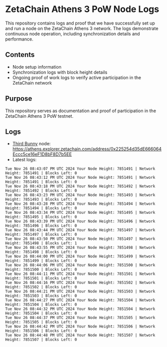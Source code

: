 # ZetaChain Athens 3 PoW Node Logs
This repository contains logs and proof that we have successfully set up and run a node on the ZetaChain Athens 3 network. The logs demonstrate continuous node operation, including synchronization details and performance.

## Contents
- Node setup information
- Synchronization logs with block height details
- Ongoing proof of work logs to verify active participation in the ZetaChain network

## Purpose
This repository serves as documentation and proof of participation in the ZetaChain Athens 3 PoW testnet.

## Logs

- [Third Bunny](https://thirdbunny.xyz/) node: https://athens.explorer.zetachain.com/address/0x225254d35dE666064Eccc5ce16eF1D8bF8D7b5EE
- Latest logs:
```
Tue Nov 26 08:43:07 PM UTC 2024 Your Node Height: 7851491 | Network Height: 7851491 | Blocks Left: 0
Tue Nov 26 08:43:12 PM UTC 2024 Your Node Height: 7851491 | Network Height: 7851491 | Blocks Left: 0
Tue Nov 26 08:43:18 PM UTC 2024 Your Node Height: 7851492 | Network Height: 7851492 | Blocks Left: 0
Tue Nov 26 08:43:23 PM UTC 2024 Your Node Height: 7851493 | Network Height: 7851493 | Blocks Left: 0
Tue Nov 26 08:43:28 PM UTC 2024 Your Node Height: 7851494 | Network Height: 7851494 | Blocks Left: 0
Tue Nov 26 08:43:34 PM UTC 2024 Your Node Height: 7851495 | Network Height: 7851495 | Blocks Left: 0
Tue Nov 26 08:43:39 PM UTC 2024 Your Node Height: 7851496 | Network Height: 7851496 | Blocks Left: 0
Tue Nov 26 08:43:44 PM UTC 2024 Your Node Height: 7851497 | Network Height: 7851497 | Blocks Left: 0
Tue Nov 26 08:43:50 PM UTC 2024 Your Node Height: 7851497 | Network Height: 7851498 | Blocks Left: 1
Tue Nov 26 08:43:55 PM UTC 2024 Your Node Height: 7851498 | Network Height: 7851498 | Blocks Left: 0
Tue Nov 26 08:44:00 PM UTC 2024 Your Node Height: 7851499 | Network Height: 7851499 | Blocks Left: 0
Tue Nov 26 08:44:06 PM UTC 2024 Your Node Height: 7851500 | Network Height: 7851500 | Blocks Left: 0
Tue Nov 26 08:44:11 PM UTC 2024 Your Node Height: 7851501 | Network Height: 7851501 | Blocks Left: 0
Tue Nov 26 08:44:16 PM UTC 2024 Your Node Height: 7851502 | Network Height: 7851502 | Blocks Left: 0
Tue Nov 26 08:44:21 PM UTC 2024 Your Node Height: 7851503 | Network Height: 7851503 | Blocks Left: 0
Tue Nov 26 08:44:27 PM UTC 2024 Your Node Height: 7851504 | Network Height: 7851504 | Blocks Left: 0
Tue Nov 26 08:44:32 PM UTC 2024 Your Node Height: 7851504 | Network Height: 7851504 | Blocks Left: 0
Tue Nov 26 08:44:37 PM UTC 2024 Your Node Height: 7851505 | Network Height: 7851505 | Blocks Left: 0
Tue Nov 26 08:44:42 PM UTC 2024 Your Node Height: 7851506 | Network Height: 7851506 | Blocks Left: 0
Tue Nov 26 08:44:48 PM UTC 2024 Your Node Height: 7851507 | Network Height: 7851507 | Blocks Left: 0
```
